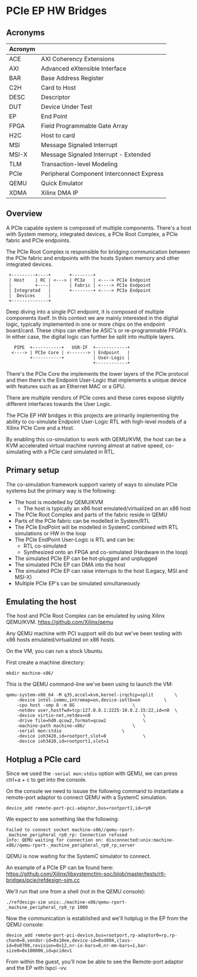 # PCIe EP HW Bridges

## Acronyms

|Acronym |                                               |
|--------|-----------------------------------------------|
|ACE	 | AXI Coherency Extensions                      |
|AXI	 | Advanced eXtensible Interface                 |
|BAR	 | Base Address Register                         |
|C2H	 | Card to Host                                  |
|DESC	 | Descriptor                                    |
|DUT	 | Device Under Test                             |
|EP	 | End Point                                     |
|FPGA	 | Field Programmable Gate Array                 |
|H2C	 | Host to card                                  |
|MSI	 | Message Signaled Interrupt                    |
|MSI-X	 | Message Signaled Interrupt - Extended         |
|TLM	 | Transaction-level Modeling                    |
|PCIe	 | Peripheral Component Interconnect Express     |
|QEMU	 | Quick Emulator                                |
|XDMA	 | Xilinx DMA IP                                 |

## Overview

A PCIe capable system is composed of multiple components. There's
a host with System memory, integrated devices, a PCIe Root Complex,
a PCIe fabric and PCIe endpoints.

The PCIe Root Complex is responsible for bridging communication
between the PCIe fabric and endpoints with the hosts System
memory and other integrated devices.
```
 +---------+----+       +--------+
 | Host    | RC | <---> | PCIe   | <----> PCIe Endpoint
 |         +----|       | Fabric | <----> PCIe Endpoint
 | Integrated   |       +--------+ <----> PCIe Endpoint
 |  Devices     |
 +--------------+
```
Deep diving into a single PCI endpoint, it is composed
of multiple components itself. In this context we are
mainly interested in the digital logic, typically
implemented in one or more chips on the endpoint board/card.
These chips can either be ASIC's or re-programmable FPGA's.
In either case, the digital logic can further be split into
multiple layers.

```
   PIPE  +-----------+   USR-IF  +------------+
  <----> | PCIe Core | <-------> | Endpoint   |
         +-----------+           | User-Logic |
                                 +------------+
```

There's the PCIe Core the implements the lower layers of the
PCIe protocol and then there's the Endpoint User-Logic that
implements a unique device with features such as an Ethernet
MAC or a GPU.

There are multiple vendors of PCIe cores and these cores expose
slightly different interfaces towards the User Logic.

The PCIe EP HW bridges in this projects are primarily implementing the
ability to co-simulate Endpoint User-Logic RTL with high-level models
of a Xilinx PCIe Core and a Host.

By enabling this co-simulation to work with QEMU/KVM, the host can be
a KVM accelerated virtual machine running almost at native speed,
co-simulating with a PCIe card simulated in RTL.

## Primary setup

The co-simulation framework support variety of ways to simulate PCIe systems
but the primary way is the following:

  * The host is modelled by QEMU/KVM
    * The host is typically an x86 host emulated/virtualized on an x86 host
  * The PCIe Root Complex and parts of the fabric reside in QEMU
  * Parts of the PCIe fabric can be modelled in System/RTL
  * The PCIe EndPoint will be modelled in SystemC combined with RTL simulations or HW in the loop
  * The PCIe EndPoint User-Logic is RTL and can be:
    * RTL co-simulated
    * Synthesized onto an FPGA and co-simulated (Hardware in the loop)
  * The simulated PCIe EP can be hot-plugged and unplugged
  * The simulated PCIe EP can DMA into the host
  * The simulated PCIe EP can raise interrups to the host (Legacy, MSI and MSI-X)
  * Multiple PCIe EP's can be simulated simultaneously

## Emulating the host

The host and PCIe Root Complex can be emulated by using Xilinx QEMU/KVM.
https://github.com/Xilinx/qemu

Any QEMU machine with PCI support will do but we've been testing with x86 hosts
emulated/virtualized on x86 hosts.

On the VM, you can run a stock Ubuntu.

First create a machine directory:
```
mkdir machine-x86/
```

This is the QEMU command-line we've been using to launch the VM:

```
qemu-system-x86_64 -M q35,accel=kvm,kernel-irqchip=split		\
	-device intel-iommu,intremap=on,device-iotlb=on			\
	-cpu host -smp 8 -m 8G						\
	-netdev user,hostfwd=tcp:127.0.0.1:2225-10.0.2.15:22,id=n0	\
	-device virtio-net,netdev=n0					\
	-drive file=hd0.qcow2,format=qcow2				\
	-machine-path machine-x86/					\
	-serial mon:stdio 						\
	-device ioh3420,id=rootport,slot=0				\
	-device ioh3420,id=rootport1,slot=1
```

## Hotplug a PCIe card

Since we used the ```-serial mon:stdio``` option with QEMU, we can press ctrl+a + c
to get into the console.

On the console we need to issuse the following command to instantiate a remote-port
adaptor to connect QEMU with a SystemC simulation.

```
device_add remote-port-pci-adaptor,bus=rootport1,id=rp0
```

We expect to see something like the following:
```
Failed to connect socket machine-x86//qemu-rport-_machine_peripheral_rp0_rp: Connection refused
info: QEMU waiting for connection on: disconnected:unix:machine-x86//qemu-rport-_machine_peripheral_rp0_rp,server
```

QEMU is now waiting for the SystemC simulator to connect.

An example of a PCIe EP can be found here:
https://github.com/Xilinx/libsystemctlm-soc/blob/master/tests/rtl-bridges/pcie/refdesign-sim.cc

We'll run that one from a shell (not in the QEMU console):
```
./refdesign-sim unix:./machine-x86/qemu-rport-_machine_peripheral_rp0_rp 1000
```

Now the communication is established and we'll hotplug in the EP from the QEMU console:

```
device_add remote-port-pci-device,bus=rootport,rp-adaptor0=rp,rp-chan0=0,vendor-id=0x10ee,device-id=0xd004,class-id=0x0700,revision=0x12,nr-io-bars=0,nr-mm-bars=1,bar-size0=0x100000,id=pcidev1
```

From within the guest, you'll now be able to see the Remote-port adaptor and the EP with lspci -vv.
